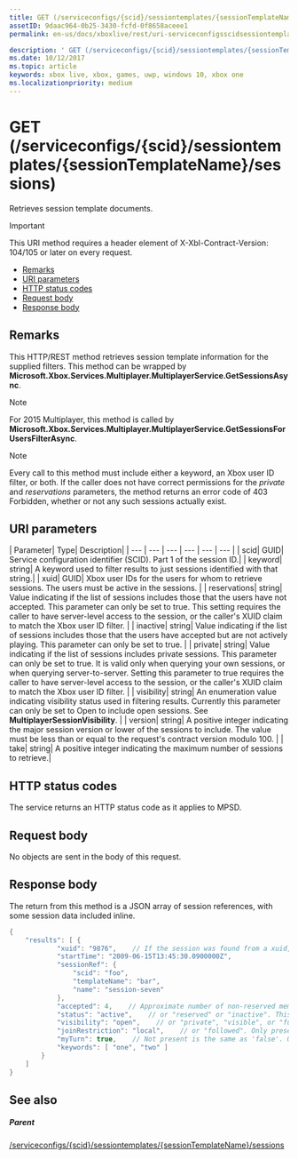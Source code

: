 ```yaml
---
title: GET (/serviceconfigs/{scid}/sessiontemplates/{sessionTemplateName}/sessions)
assetID: 9daac964-0b25-3430-fcfd-0f8658aceee1
permalink: en-us/docs/xboxlive/rest/uri-serviceconfigsscidsessiontemplatessessiontemplatenamesessionsget.html

description: ' GET (/serviceconfigs/{scid}/sessiontemplates/{sessionTemplateName}/sessions)'
ms.date: 10/12/2017
ms.topic: article
keywords: xbox live, xbox, games, uwp, windows 10, xbox one
ms.localizationpriority: medium
---
```

# GET (/serviceconfigs/{scid}/sessiontemplates/{sessionTemplateName}/sessions)
Retrieves session template documents.

> [!IMPORTANT]
> This URI method requires a header element of X-Xbl-Contract-Version: 104/105 or later on every request.

  * [Remarks](#ID4ET)
  * [URI parameters](#ID4EKB)
  * [HTTP status codes](#ID4EXB)
  * [Request body](#ID4EAC)
  * [Response body](#ID4EKC)

<a id="ID4ET"></a>


## Remarks

This HTTP/REST method retrieves session template information for the supplied filters. This method can be wrapped by **Microsoft.Xbox.Services.Multiplayer.MultiplayerService.GetSessionsAsync**.


> [!NOTE] 
> For 2015 Multiplayer, this method is called by <b>Microsoft.Xbox.Services.Multiplayer.MultiplayerService.GetSessionsForUsersFilterAsync</b>.  



> [!NOTE] 
> Every call to this method must include either a keyword, an Xbox user ID filter, or both. If the caller does not have correct permissions for the <i>private</i> and <i>reservations</i> parameters, the method returns an error code of 403 Forbidden, whether or not any such sessions actually exist.  


<a id="ID4EKB"></a>


## URI parameters

| Parameter| Type| Description|
| --- | --- | --- | --- | --- | --- |
| scid| GUID| Service configuration identifier (SCID). Part 1 of the session ID.|
| keyword| string| A keyword used to filter results to just sessions identified with that string.|
| xuid| GUID| Xbox user IDs for the users for whom to retrieve sessions. The users must be active in the sessions. |
| reservations| string| Value indicating if the list of sessions includes those that the users have not accepted. This parameter can only be set to true. This setting requires the caller to have server-level access to the session, or the caller's XUID claim to match the Xbox user ID filter. |
| inactive| string| Value indicating if the list of sessions includes those that the users have accepted but are not actively playing. This parameter can only be set to true. |
| private| string| Value indicating if the list of sessions includes private sessions. This parameter can only be set to true. It is valid only when querying your own sessions, or when querying server-to-server. Setting this parameter to true requires the caller to have server-level access to the session, or the caller's XUID claim to match the Xbox user ID filter. |
| visibility| string| An enumeration value indicating visibility status used in filtering results. Currently this parameter can only be set to Open to include open sessions. See <b>MultiplayerSessionVisibility</b>. |
| version| string| A positive integer indicating the major session version or lower of the sessions to include. The value must be less than or equal to the request's contract version modulo 100. |
| take| string| A positive integer indicating the maximum number of sessions to retrieve.|

<a id="ID4EXB"></a>


## HTTP status codes
The service returns an HTTP status code as it applies to MPSD.  
<a id="ID4EAC"></a>


## Request body

No objects are sent in the body of this request.

<a id="ID4EKC"></a>


## Response body

The return from this method is a JSON array of session references, with some session data included inline.


```cpp
{
    "results": [ {
            "xuid": "9876",    // If the session was found from a xuid, that xuid.
            "startTime": "2009-06-15T13:45:30.0900000Z",
            "sessionRef": {
                "scid": "foo",
                "templateName": "bar",
                "name": "session-seven"
            },
            "accepted": 4,    // Approximate number of non-reserved members.
            "status": "active",    // or "reserved" or "inactive". This is the state of the user in the session, not the session itself. Only present if the session was found using a xuid.
            "visibility": "open",    // or "private", "visible", or "full"
            "joinRestriction": "local",    // or "followed". Only present if 'visibility' is "open" or "full" and the session has a join restriction.
            "myTurn": true,    // Not present is the same as 'false'. Only present if the session was found using a xuid.
            "keywords": [ "one", "two" ]
        }
    ]
}

```


<a id="ID4EUC"></a>


## See also

<a id="ID4EWC"></a>


##### Parent

[/serviceconfigs/{scid}/sessiontemplates/{sessionTemplateName}/sessions](uri-serviceconfigsscidsessiontemplatessessiontemplatenamesessions.md)
